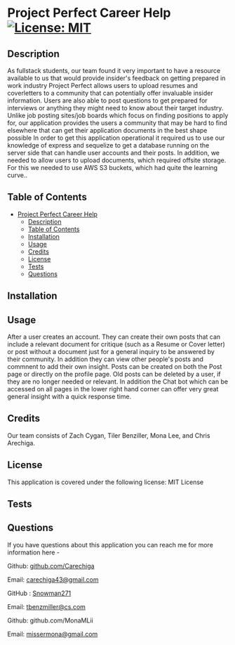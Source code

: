 # Project Perfect Career Help  	[![License: MIT](https://img.shields.io/badge/License-MIT-yellow.svg)](https://opensource.org/licenses/MIT)

## Description

As fullstack students, our team found it very important to have a resource available to us that would provide insider's feedback on getting prepared in work industry
Project Perfect allows users to upload resumes and coverletters to a community that can potentially offer invaluable insider information. Users are also able to post questions to get prepared for interviews or anything they might need to know about their target industry.
Unlike job posting sites/job boards which focus on finding positions to apply for, our application provides the users a community that may be hard to find elsewhere that can get their application documents in the best shape possible
In order to get this application operational it required us to use our knowledge of express and sequelize to get a database running on the server side that can handle user accounts and their posts. In addition, we needed to allow users to upload documents, which required offsite storage. For this we needed to use AWS S3 buckets, which had quite the learning curve..

## Table of Contents

- [Project Perfect Career Help  	](#project-perfect-career-help--)
  - [Description](#description)
  - [Table of Contents](#table-of-contents)
  - [Installation](#installation)
  - [Usage](#usage)
  - [Credits](#credits)
  - [License](#license)
  - [Tests](#tests)
  - [Questions](#questions)

## Installation



## Usage

After a user creates an account. They can create their own posts that can include a relevant document for critique (such as a Resume or Cover letter) or post without a document just for a general inquiry to be answered by their community. In addition they can view other people's posts and commnent to add their own insight. Posts can be created on both the Post page or directly on the profile page. Old posts can be deleted by a user, if they are no longer needed or relevant. In addition the Chat bot which can be accessed on all pages in the lower right hand corner can offer very great general insight with a quick response time.

## Credits

Our team consists of Zach Cygan, Tiler Benziller, Mona Lee, and Chris Arechiga. 

## License

This application is covered under the following license: MIT License

## Tests



## Questions
If you have questions about this application you can reach me for more information here - 

Github: [github.com/Carechiga](https://github.com/Carechiga)

Email: [carechiga43@gmail.com](malito:carechiga43@gmail.com)

GitHub : [Snowman271](https://github.com/Snowman271)

Email: [tbenzmiller@cs.com](mailto:tbenzmiller@cs.com) 

Github: github.com/MonaMLii

Email: missermona@gmail.com

